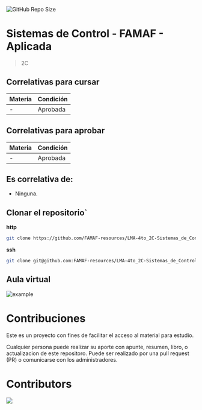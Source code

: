 ![GitHub Repo Size](https://img.shields.io/github/repo-size/FAMAF-resources/LMA-4to_2C-Sistemas_de_Control-FAMAF)

# Sistemas de Control - FAMAF - Aplicada

> 2C

## Correlativas para **cursar**

| Materia               | Condición    |
| --------------------- | ------------ |
| -   | Aprobada     |

## Correlativas para **aprobar**

| Materia               | Condición    |
| --------------------- | ------------ |
| -   | Aprobada     |

## Es correlativa de:

- Ninguna.

## Clonar el repositorio`

**http**

```bash
git clone https://github.com/FAMAF-resources/LMA-4to_2C-Sistemas_de_Control-FAMAF.git
```

**ssh**

```bash
git clone git@github.com:FAMAF-resources/LMA-4to_2C-Sistemas_de_Control-FAMAF.git
```

## Aula virtual

![example](url)

# Contribuciones

Este es un proyecto con fines de facilitar el acceso al material para estudio.

Cualquier persona puede realizar su aporte con apunte, resumen, libro, o actualizacion de este repositoro. Puede ser realizado por una pull request (PR) o comunicarse con los administradores.

# Contributors
<a href="https://github.com/FAMAF-resources/LMA-4to_2C-Sistemas_de_Control-FAMAF/graphs/contributors">
  <img src="https://contrib.rocks/image?repo=FAMAF-resources/LMA-4to_2C-Sistemas_de_Control-FAMAF"/>
</a>
